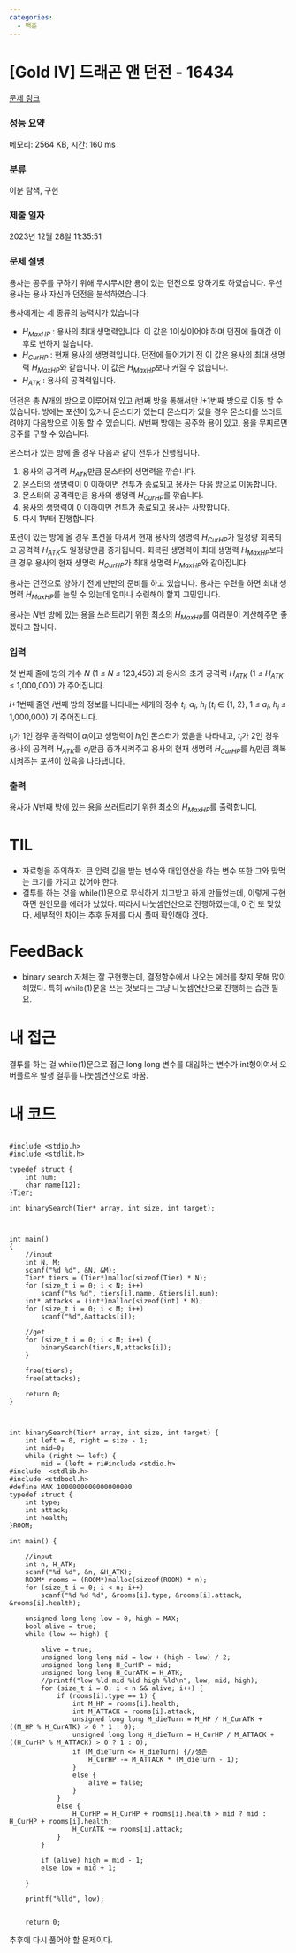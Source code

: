 ```yaml
---
categories:
  - 백준
---
```


# [Gold IV] 드래곤 앤 던전 - 16434 

[문제 링크](https://www.acmicpc.net/problem/16434) 

### 성능 요약

메모리: 2564 KB, 시간: 160 ms

### 분류

이분 탐색, 구현

### 제출 일자

2023년 12월 28일 11:35:51

### 문제 설명

<p>용사는 공주를 구하기 위해 무시무시한 용이 있는 던전으로 향하기로 하였습니다. 우선 용사는 용사 자신과 던전을 분석하였습니다.</p>

<p>용사에게는 세 종류의 능력치가 있습니다. </p>

<ul>
	<li><em>H<sub>MaxHP</sub></em> : 용사의 최대 생명력입니다. 이 값은 1이상이어야 하며 던전에 들어간 이후로 변하지 않습니다.</li>
	<li><em>H<sub>CurHP</sub></em> : 현재 용사의 생명력입니다. 던전에 들어가기 전 이 값은 용사의 최대 생명력 <em>H<sub>MaxHP</sub></em>와 같습니다. 이 값은 <em>H<sub>MaxHP</sub></em>보다 커질 수 없습니다.</li>
	<li><em>H<sub>ATK</sub></em> : 용사의 공격력입니다.</li>
</ul>

<p>던전은 총 <em>N</em>개의 방으로 이루어져 있고 <em>i</em>번째 방을 통해서만 <em>i</em>+1번째 방으로 이동 할 수 있습니다. 방에는 포션이 있거나 몬스터가 있는데 몬스터가 있을 경우 몬스터를 쓰러트려야지 다음방으로 이동 할 수 있습니다. <em>N</em>번째 방에는 공주와 용이 있고, 용을 무찌르면 공주를 구할 수 있습니다.</p>

<p>몬스터가 있는 방에 올 경우 다음과 같이 전투가 진행됩니다.</p>

<ol>
	<li>용사의 공격력 <em>H<sub>ATK</sub></em>만큼 몬스터의 생명력을 깎습니다.</li>
	<li>몬스터의 생명력이 0 이하이면 전투가 종료되고 용사는 다음 방으로 이동합니다.</li>
	<li>몬스터의 공격력만큼 용사의 생명력 <em>H<sub>CurHP</sub></em>를 깎습니다.</li>
	<li>용사의 생명력이 0 이하이면 전투가 종료되고 용사는 사망합니다.</li>
	<li>다시 1부터 진행합니다.</li>
</ol>

<p>포션이 있는 방에 올 경우 포션을 마셔서 현재 용사의 생명력 <em>H<sub>CurHP</sub></em>가 일정량 회복되고 공격력 <em>H<sub>ATK</sub></em>도 일정량만큼 증가됩니다. 회복된 생명력이 최대 생명력 <em>H<sub>MaxHP</sub></em>보다 큰 경우 용사의 현재 생명력 <em>H<sub>CurHP</sub></em>가 최대 생명력 <em>H<sub>MaxHP</sub></em>와 같아집니다.</p>

<p>용사는 던전으로 향하기 전에 만반의 준비를 하고 있습니다. 용사는 수련을 하면 최대 생명력 <em>H<sub>MaxHP</sub></em>를 늘릴 수 있는데 얼마나 수련해야 할지 고민입니다.</p>

<p>용사는 <em>N</em>번 방에 있는 용을 쓰러트리기 위한 최소의 <em>H<sub>MaxHP</sub></em>를 여러분이 계산해주면 좋겠다고 합니다.</p>

### 입력 

 <p>첫 번째 줄에 방의 개수 <em>N </em>(1 ≤ <em>N<sub>  </sub></em>≤ 123,456) 과 용사의 초기 공격력 <em>H<sub>ATK</sub></em> (1 ≤ <em>H<sub>ATK  </sub></em>≤ 1,000,000) 가 주어집니다.</p>

<p><em>i</em>+1번째 줄엔 <em>i</em>번째 방의 정보를 나타내는 세개의 정수 <em>t<sub><span style="font-size: 10.8333px;">i</span></sub></em>, <em>a<sub>i</sub></em>, <em>h<sub>i</sub></em> (<em>t<sub><span style="font-size: 10.8333px;">i</span></sub></em> ∈ {1, 2}, 1 ≤ <em>a<sub>i</sub></em>, <em>h<sub>i  </sub></em>≤ 1,000,000) 가 주어집니다. </p>

<p><em>t<sub><span style="font-size: 10.8333px;">i</span></sub></em>가 1인 경우 공격력이 <em>a<sub>i</sub></em>이고 생명력이 <em>h<sub>i</sub></em>인 몬스터가 있음을 나타내고, <em>t<sub><span style="font-size: 10.8333px;">i</span></sub></em>가 2인 경우 용사의 공격력 <em>H<sub>ATK</sub></em>를 <em>a<sub>i</sub></em>만큼 증가시켜주고 용사의 현재 생명력 <em>H<sub>CurHP</sub></em>를 <em>h<sub>i</sub></em>만큼 회복시켜주는 포션이 있음을 나타냅니다.</p>

### 출력 

 <p>용사가 <em>N</em>번째 방에 있는 용을 쓰러트리기 위한 최소의 <em>H<sub>MaxHP</sub></em>를 출력합니다.</p>




# TIL

* 자료형을 주의하자. 큰 입력 값을 받는 변수와 대입연산을 하는 변수 또한 그와 맞먹는 크기를 가지고 있어야 한다.
* 결투를 하는 것을 while(1)문으로 무식하게 치고받고 하게 만들었는데, 이렇게 구현하면 원인모를 에러가 났었다. 따라서 나눗셈연산으로 진행하였는데, 이건 또 맞았다. 세부적인 차이는 추후 문제를 다시 풀때 확인해야 겠다.


# FeedBack

* binary search 자체는 잘 구현했는데, 결정함수에서 나오는 에러를 찾지 못해 많이 헤맸다.
특히 while(1)문을 쓰는 것보다는 그냥 나눗셈연산으로 진행하는 습관 필요.


# 내 접근

결투를 하는 걸 while(1)문으로 접근
long long 변수를 대입하는 변수가 int형이여서 오버플로우 발생
결투를 나눗셈연산으로 바꿈.

# 내 코드
```

#include <stdio.h>
#include <stdlib.h>

typedef struct {
	int num;
	char name[12];
}Tier;

int binarySearch(Tier* array, int size, int target);



int main()
{
	//input
	int N, M;
	scanf("%d %d", &N, &M);
	Tier* tiers = (Tier*)malloc(sizeof(Tier) * N);
	for (size_t i = 0; i < N; i++)
		scanf("%s %d", tiers[i].name, &tiers[i].num);
	int* attacks = (int*)malloc(sizeof(int) * M);
	for (size_t i = 0; i < M; i++)
		scanf("%d",&attacks[i]);
	
    //get
	for (size_t i = 0; i < M; i++) {
		binarySearch(tiers,N,attacks[i]);
	}
	
	free(tiers);
	free(attacks);

	return 0;
}



int binarySearch(Tier* array, int size, int target) {
	int left = 0, right = size - 1;
	int mid=0;
	while (right >= left) {
		mid = (left + ri#include <stdio.h>
#include  <stdlib.h>
#include <stdbool.h>
#define MAX 1000000000000000000
typedef struct {
	int type;
	int attack;
	int health;
}ROOM;

int main() {

	//input
	int n, H_ATK;
	scanf("%d %d", &n, &H_ATK);
	ROOM* rooms = (ROOM*)malloc(sizeof(ROOM) * n);
	for (size_t i = 0; i < n; i++)
		scanf("%d %d %d", &rooms[i].type, &rooms[i].attack, &rooms[i].health);

	unsigned long long low = 0, high = MAX;
	bool alive = true;
	while (low <= high) {

		alive = true;
		unsigned long long mid = low + (high - low) / 2;
		unsigned long long H_CurHP = mid;
		unsigned long long H_CurATK = H_ATK;
		//printf("low %ld mid %ld high %ld\n", low, mid, high);
		for (size_t i = 0; i < n && alive; i++) {
			if (rooms[i].type == 1) {
				int M_HP = rooms[i].health;
				int M_ATTACK = rooms[i].attack;
				unsigned long long M_dieTurn = M_HP / H_CurATK + ((M_HP % H_CurATK) > 0 ? 1 : 0);
				unsigned long long H_dieTurn = H_CurHP / M_ATTACK + ((H_CurHP % M_ATTACK) > 0 ? 1 : 0);
				if (M_dieTurn <= H_dieTurn) {//생존
					H_CurHP -= M_ATTACK * (M_dieTurn - 1);
				}
				else {
					alive = false;
				}
			}
			else {
				H_CurHP = H_CurHP + rooms[i].health > mid ? mid : H_CurHP + rooms[i].health;
				H_CurATK += rooms[i].attack;
			}
		}

		if (alive) high = mid - 1;
		else low = mid + 1;

	}

	printf("%lld", low);


	return 0;
```

추후에 다시 풀어야 할 문제이다.

